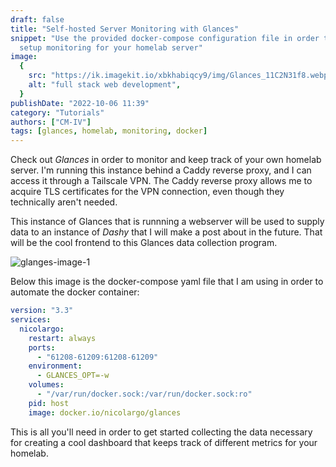 ```yaml
---
draft: false
title: "Self-hosted Server Monitoring with Glances"
snippet: "Use the provided docker-compose configuration file in order to
  setup monitoring for your homelab server"
image:
  {
    src: "https://ik.imagekit.io/xbkhabiqcy9/img/Glances_11C2N31f8.webp?updatedAt=1665079251247",
    alt: "full stack web development",
  }
publishDate: "2022-10-06 11:39"
category: "Tutorials"
authors: ["CM-IV"]
tags: [glances, homelab, monitoring, docker]
---
```


Check out _Glances_ in order to monitor and keep track of your own homelab server. I'm running this instance behind a Caddy reverse proxy, and I can access it through a Tailscale VPN. The Caddy reverse proxy allows me to acquire TLS certificates for the VPN connection, even though they technically aren't needed.

This instance of Glances that is runnning a webserver will be used to supply data to an instance of _Dashy_ that I will make a post about in the future. That will be the cool frontend to this Glances data collection program.

<img class="image" alt="glanges-image-1" src="https://ik.imagekit.io/xbkhabiqcy9/img/Glances_11C2N31f8.webp?ik-sdk-version=javascript-1.4.3&updatedAt=1665079251247" width={860} height={392} />

Below this image is the docker-compose yaml file that I am using in order to automate the docker container:

```yaml
version: "3.3"
services:
  nicolargo:
    restart: always
    ports:
      - "61208-61209:61208-61209"
    environment:
      - GLANCES_OPT=-w
    volumes:
      - "/var/run/docker.sock:/var/run/docker.sock:ro"
    pid: host
    image: docker.io/nicolargo/glances
```

This is all you'll need in order to get started collecting the data necessary for creating a cool dashboard that keeps track of different metrics for your homelab.
